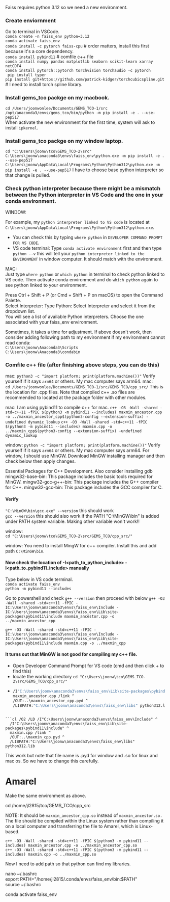 Faiss requires python 3.12 so we need a new environment.

### Create enviornment
Go to terminal in VSCode.        
```conda create -n faiss_env python=3.12```       
```conda activate faiss_env```       
```conda install -c pytorch faiss-cpu```                                              # order matters, install this first because it's a core dependency.    
```conda install pybind11```                                                          # comfile c++ file       
```conda install numpy pandas matplotlib seaborn scikit-learn xarray netCDF4 ```            
```conda install pytorch::pytorch torchvision torchaudio -c pytorch```       
``` pip install typer```                                    
``` pip install git+https://github.com/patrick-kidger/torchcubicspline.git ```        # I need to install torch spline library.    
        
### Install gems_tco packge on my macbook.     
```cd /Users/joonwonlee/Documents/GEMS_TCO-1/src```    
```/opt/anaconda3/envs/gems_tco/bin/python -m pip install -e . --use-pep517```   
When activate the new environment for the first time, system will ask to install ```ipkernel```.

### Install gems_tco packge on my window laptop.   
``` cd "C:\Users\joonw\tco\GEMS_TCO-2\src" ```     
``` C:\Users\joonw\anaconda3\envs\faiss_env\python.exe -m pip install -e . --use-pep517  ```        
``` C:\Users\joonw\AppData\Local\Programs\Python\Python312\python.exe -m pip install -e . --use-pep517 ```   I have to choose base python interpreter so that change is pulled.   
    
### Check python interpreter because there might be a mismatch between the Python interpreter in VS Code and the one in your conda environment.        
WINDOW:    
    
For example, my ```python interpreter linked to VS code``` is located at ```C:\Users\joonw\AppData\Local\Programs\Python\Python312\python.exe```.     
- You can check this by typing ```where python``` in ```DEVELOPER COMMAND PROMPT FOR VS CODE```.          
- VS code terminal: Type ```conda activate environment``` first and then type ```python --v``` this will tell your ```python interpreter linked to the ENVIRONMENT``` in window computer. It should match with the environment.      
   
MAC:    
Just type ```where python``` or ```which python``` in terminal to check python linked to VS code. Then activate conda environment and do ```which python``` again to see python linked to your environment.   

Press Ctrl + Shift + P (or Cmd + Shift + P on macOS) to open the Command Palette.           
Select Interpreter: Type Python: Select Interpreter and select it from the dropdown list.           
You will see a list of available Python interpreters. Choose the one associated with your faiss_env environment.              

Sometimes, it takes a time for adjustment. If above doesn't work, then consider adding following path to my environment if my environment cannot read conda:   
```C:\Users\joonw\Anaconda3\Scripts```   
```C:\Users\joonw\Anaconda3\condabin```   

### Comfile c++ file (after finishing above steps, you can do this)     
mac: ``` python3 -c "import platform; print(platform.machine())" ```   Verify yourself if it says ```arm64``` or others. My mac computer says arm64.
mac:   
```cd /Users/joonwonlee/Documents/GEMS_TCO-1/src/GEMS_TCO/cpp_src/```  This is the location for .cpp files. Note that compiled c++ .so files are recommended to located at the package folder with other modules.

mac:  I am using pybind11 to compile c++ for mac.
```c++ -O3 -Wall -shared -std=c++11 -fPIC $(python3 -m pybind11 --includes) maxmin_ancestor.cpp -o ../maxmin_ancestor_cpp$(python3-config --extension-suffix) -undefined dynamic_lookup```
```c++ -O3 -Wall -shared -std=c++11 -fPIC $(python3 -m pybind11 --includes) maxmin.cpp -o ../maxmin_cpp$(python3-config --extension-suffix) -undefined dynamic_lookup```  

window: ``` python -c "import platform; print(platform.machine())" ```   Verify yourself if it says ```arm64``` or others. My mac computer says arm64.
For window, I should use MinGW. Download MinGW installing manager and then check below then apply changes.

Essential Packages for C++ Development. Also consider installing gdb 
mingw32-base-bin: This package includes the basic tools required for MinGW.
mingw32-gcc-g++-bin: This package includes the G++ compiler for C++.
mingw32-gcc-bin: This package includes the GCC compiler for C.

#### Verify    
``` "C:\MinGW\bin\gcc.exe" --version ```    this should work   
``` gcc --version ```  this should also work if the PATH  "C:\MinGW\bin" is added under PATH system variable. Making other variable won't work!!    


window:   
``` cd "C:\Users\joonw\tco\GEMS_TCO-2\src/GEMS_TCO/cpp_src/" ```   

window:   You need to install MingW for c++ compiler. Install this and add path ```C:\MinGW\bin```.   

#### Now check the location of -I<path_to_python_include> -I<path_to_pybind11_include> manually       
Type below in VS code terminal.  
```conda activate faiss_env```     
```python -m pybind11 --includes```    

Go to powershell and check
```g++ --version```  then proceed with below
```g++ -O3 -Wall -shared -std=c++11 -fPIC -IC:\Users\joonw\anaconda3\envs\faiss_env\Include -IC:\Users\joonw\anaconda3\envs\faiss_env\Lib\site-packages\pybind11\include maxmin_ancestor.cpp -o ../maxmin_ancestor_cpp```

```g++ -O3 -Wall -shared -std=c++11 -fPIC -IC:\Users\joonw\anaconda3\envs\faiss_env\Include -IC:\Users\joonw\anaconda3\envs\faiss_env\Lib\site-packages\pybind11\include maxmin.cpp -o ../maxmin_cpp```

#### It turns out that MinGW is not good for compiling my c++ file. 
- Open Developer Command Prompt for VS code (cmd and then click + to find this)
- locate the working directory ``` cd "C:\Users\joonw\tco\GEMS_TCO-2\src/GEMS_TCO/cpp_src/" ```
-  ``` cl /O2 /LD /I"C:\Users\joonw\anaconda3\envs\faiss_env\Include" ^
   /I"C:\Users\joonw\anaconda3\envs\faiss_env\Lib\site-packages\pybind11\include" ^
   maxmin_ancestor.cpp /link ^
   /OUT:..\maxmin_ancestor_cpp.pyd ^
   /LIBPATH:"C:\Users\joonw\anaconda3\envs\faiss_env\libs" python312.lib
 ```

```cl /O2 /LD /I"C:\Users\joonw\anaconda3\envs\faiss_env\Include" ^
   /I"C:\Users\joonw\anaconda3\envs\faiss_env\Lib\site-packages\pybind11\include" ^
   maxmin.cpp /link ^
   /OUT:..\maxmin_cpp.pyd ^
   /LIBPATH:"C:\Users\joonw\anaconda3\envs\faiss_env\libs" python312.lib
```  

This work but note that file name is .pyd for window and .so for linux and mac os. So we have to change this carefully.


# Amarel
Make the same environment as above.

cd /home/jl2815/tco/GEMS_TCO/cpp_src

NOTE: It should be ```maxmin_ancestor_cpp.so``` instead of ```maxmin_ancestor.so.``` The file should be compiled within the Linux system rather than compiling it on a local computer and transferring the file to Amarel, which is Linux-based.
      
``` c++ -O3 -Wall -shared -std=c++11 -fPIC $(python3 -m pybind11 --includes) maxmin_ancestor.cpp -o ../maxmin_ancestor_cpp.so ```      
``` c++ -O3 -Wall -shared -std=c++11 -fPIC $(python3 -m pybind11 --includes) maxmin.cpp -o ../maxmin_cpp.so  ```         


Now I need to add path so that python can find my libraries.
   
nano ~/.bashrc   
export PATH="/home/jl2815/.conda/envs/faiss_env/bin:$PATH"   
source ~/.bashrc   

conda activate faiss_env   

